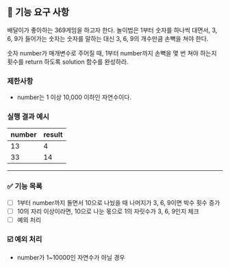 ## 🚀 기능 요구 사항

배달이가 좋아하는 369게임을 하고자 한다. 놀이법은 1부터 숫자를 하나씩 대면서, 3, 6, 9가 들어가는 숫자는 숫자를 말하는 대신 3, 6, 9의 개수만큼 손뼉을 쳐야 한다.

숫자 number가 매개변수로 주어질 때, 1부터 number까지 손뼉을 몇 번 쳐야 하는지 횟수를 return 하도록 solution 함수를 완성하라.

### 제한사항

- number는 1 이상 10,000 이하인 자연수이다.

### 실행 결과 예시

| number | result |
| --- | --- |
| 13 | 4 |
| 33 | 14 |

---------------------------------------------------------------------------------------
### ✅ 기능 목록

- [ ] 1부터 number까지 돌면서 10으로 나눴을 때 나머지가 3, 6, 9이면 박수 횟수 증가
- [ ] 10의 자리 이상이라면, 10으로 나눈 몫으로 1의 자릿수가 3, 6, 9인지 체크
- [ ] 예외 처리

### ☑️ 예외 처리
- number가 1~10000인 자연수가 아닐 경우